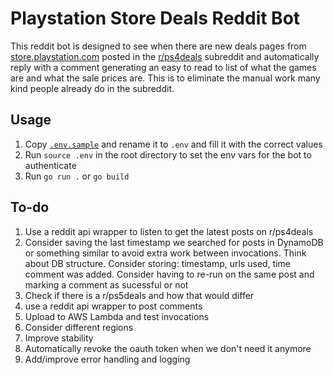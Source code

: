 # Playstation Store Deals Reddit Bot

This reddit bot is designed to see when there are new deals pages from [store.playstation.com](store.playstation.com) posted in the [r/ps4deals](reddit.com/r/ps4deals) subreddit and automatically reply with a comment generating an easy to read to list of what the games are and what the sale prices are. This is to eliminate the manual work many kind people already do in the subreddit.

## Usage
1. Copy [`.env.sample`](.env.sample) and rename it to `.env` and fill it with the correct values
1. Run `source .env` in the root directory to set the env vars for the bot to authenticate
1. Run `go run .` or `go build`
## To-do
1. Use a reddit api wrapper to listen to get the latest posts on r/ps4deals
1. Consider saving the last timestamp we searched for posts in DynamoDB or something similar to avoid extra work between invocations. Think about DB structure. Consider storing: timestamp, urls used, time comment was added. Consider having to re-run on the same post and marking a comment as sucessful or not
1. Check if there is a r/ps5deals and how that would differ
1. use a reddit api wrapper to post comments
1. Upload to AWS Lambda and test invocations
1. Consider different regions
1. Improve stability
1. Automatically revoke the oauth token when we don't need it anymore
1. Add/improve error handling and logging